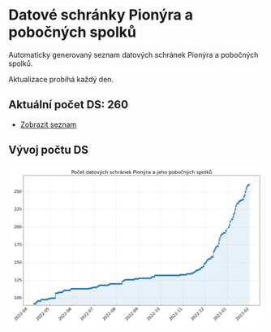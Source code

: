 # Datové schránky Pionýra a pobočných spolků

Automaticky generovaný seznam datových schránek Pionýra a pobočných spolků.

Aktualizace probíhá každý den.

## Aktuální počet DS: 260

- [Zobrazit seznam](datovky.csv)

## Vývoj počtu DS

![Vývoj počtu datových schránek](history.png)
